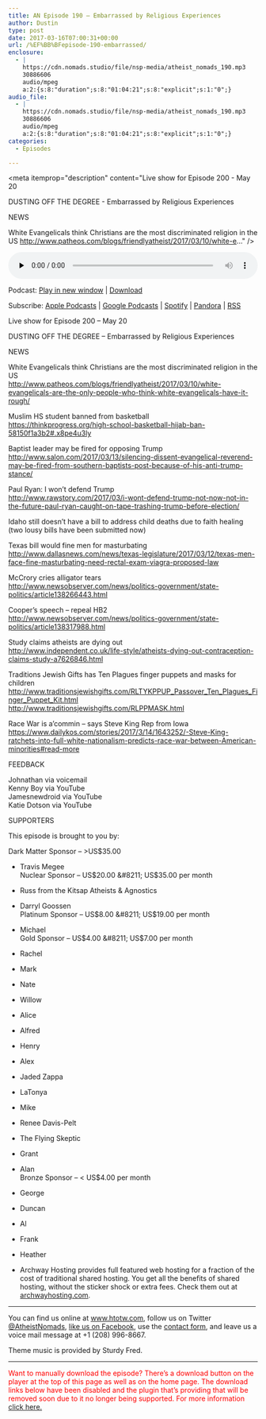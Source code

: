 ```yaml
---
title: AN Episode 190 – Embarrassed by Religious Experiences
author: Dustin
type: post
date: 2017-03-16T07:00:31+00:00
url: /%EF%BB%BFepisode-190-embarrassed/
enclosure:
  - |
    https://cdn.nomads.studio/file/nsp-media/atheist_nomads_190.mp3
    30886606
    audio/mpeg
    a:2:{s:8:"duration";s:8:"01:04:21";s:8:"explicit";s:1:"0";}
audio_file:
  - |
    https://cdn.nomads.studio/file/nsp-media/atheist_nomads_190.mp3
    30886606
    audio/mpeg
    a:2:{s:8:"duration";s:8:"01:04:21";s:8:"explicit";s:1:"0";}
categories:
  - Episodes

---
```

<div itemscope itemtype="http://schema.org/AudioObject">
  <meta itemprop="name" content="%EF%BB%BFEpisode 190 &#8211; Embarrassed by Religious Experiences" />
  
  <meta itemprop="uploadDate" content="2017-03-16T01:00:31-06:00" />
  
  <meta itemprop="encodingFormat" content="audio/mpeg" />
  
  <meta itemprop="duration" content="PT1H04M21S" />
  
  <meta itemprop="description" content="Live show for Episode 200 - May 20

DUSTING OFF THE DEGREE - Embarrassed by Religious Experiences

NEWS

White Evangelicals think Christians are the most discriminated religion in the US
http://www.patheos.com/blogs/friendlyatheist/2017/03/10/white-e..." />
  
  <meta itemprop="contentUrl" content="https://dts.podtrac.com/redirect.mp3/cdn.nomads.studio/file/nsp-media/atheist_nomads_190.mp3" />
  
  <meta itemprop="contentSize" content="29.5" />
  </p> 
  
  <div class="powerpress_player" id="powerpress_player_8453">
    <audio class="wp-audio-shortcode" id="audio-1482-197" preload="none" style="width: 100%;" controls="controls"><source type="audio/mpeg" src="https://dts.podtrac.com/redirect.mp3/cdn.nomads.studio/file/nsp-media/atheist_nomads_190.mp3?_=197" /><a href="https://dts.podtrac.com/redirect.mp3/cdn.nomads.studio/file/nsp-media/atheist_nomads_190.mp3">https://dts.podtrac.com/redirect.mp3/cdn.nomads.studio/file/nsp-media/atheist_nomads_190.mp3</a></audio>
  </div>
</div>

<p class="powerpress_links powerpress_links_mp3">
  Podcast: <a href="https://dts.podtrac.com/redirect.mp3/cdn.nomads.studio/file/nsp-media/atheist_nomads_190.mp3" class="powerpress_link_pinw" target="_blank" title="Play in new window" onclick="return powerpress_pinw('https://htotw.com/?powerpress_pinw=1482-podcast');" rel="nofollow">Play in new window</a> | <a href="https://dts.podtrac.com/redirect.mp3/cdn.nomads.studio/file/nsp-media/atheist_nomads_190.mp3" class="powerpress_link_d" title="Download" rel="nofollow" download="atheist_nomads_190.mp3">Download</a>
</p>

<p class="powerpress_links powerpress_subscribe_links">
  Subscribe: <a href="https://podcasts.apple.com/us/podcast/humanists-take-on-the-world/id530050098?mt=2&ls=1" class="powerpress_link_subscribe powerpress_link_subscribe_itunes" target="_blank" title="Subscribe on Apple Podcasts" rel="nofollow">Apple Podcasts</a> | <a href="https://www.google.com/podcasts?feed=aHR0cDovL2F0aGVpc3Rub21hZHMubGlic3luLmNvbS9yc3M%3D" class="powerpress_link_subscribe powerpress_link_subscribe_googleplay" target="_blank" title="Subscribe on Google Podcasts" rel="nofollow">Google Podcasts</a> | <a href="https://open.spotify.com/show/3LzK2xZGike6Tc1GEMtMbr?si=LieN9SNuTpq96smuaUsH8A" class="powerpress_link_subscribe powerpress_link_subscribe_spotify" target="_blank" title="Subscribe on Spotify" rel="nofollow">Spotify</a> | <a href="https://www.pandora.com/podcast/atheist-nomads/PC:10122?corr=62071012&part=ug" class="powerpress_link_subscribe powerpress_link_subscribe_pandora" target="_blank" title="Subscribe on Pandora" rel="nofollow">Pandora</a> | <a href="https://htotw.com/feed/podcast/" class="powerpress_link_subscribe powerpress_link_subscribe_rss" target="_blank" title="Subscribe via RSS" rel="nofollow">RSS</a>
</p>

Live show for Episode 200 &#8211; May 20

DUSTING OFF THE DEGREE &#8211; Embarrassed by Religious Experiences

NEWS

White Evangelicals think Christians are the most discriminated religion in the US  
<a href="http://www.patheos.com/blogs/friendlyatheist/2017/03/10/white-evangelicals-are-the-only-people-who-think-white-evangelicals-have-it-rough/" target="_blank" rel="noopener">http://www.patheos.com/blogs/friendlyatheist/2017/03/10/white-evangelicals-are-the-only-people-who-think-white-evangelicals-have-it-rough/</a>

Muslim HS student banned from basketball  
<a href="https://thinkprogress.org/high-school-basketball-hijab-ban-58150f1a3b2#.x8pe4u3ly" target="_blank" rel="noopener">https://thinkprogress.org/high-school-basketball-hijab-ban-58150f1a3b2#.x8pe4u3ly</a>

Baptist leader may be fired for opposing Trump  
<a href="http://www.salon.com/2017/03/13/silencing-dissent-evangelical-reverend-may-be-fired-from-southern-baptists-post-because-of-his-anti-trump-stance/" target="_blank" rel="noopener">http://www.salon.com/2017/03/13/silencing-dissent-evangelical-reverend-may-be-fired-from-southern-baptists-post-because-of-his-anti-trump-stance/</a>

Paul Ryan: I won&#8217;t defend Trump  
<a href="http://www.rawstory.com/2017/03/i-wont-defend-trump-not-now-not-in-the-future-paul-ryan-caught-on-tape-trashing-trump-before-election/" target="_blank" rel="noopener">http://www.rawstory.com/2017/03/i-wont-defend-trump-not-now-not-in-the-future-paul-ryan-caught-on-tape-trashing-trump-before-election/</a>

Idaho still doesn’t have a bill to address child deaths due to faith healing (two lousy bills have been submitted now)

Texas bill would fine men for masturbating  
<a href="http://www.dallasnews.com/news/texas-legislature/2017/03/12/texas-men-face-fine-masturbating-need-rectal-exam-viagra-proposed-law" target="_blank" rel="noopener">http://www.dallasnews.com/news/texas-legislature/2017/03/12/texas-men-face-fine-masturbating-need-rectal-exam-viagra-proposed-law</a>

McCrory cries alligator tears  
<a href="http://www.newsobserver.com/news/politics-government/state-politics/article138266443.html" target="_blank" rel="noopener">http://www.newsobserver.com/news/politics-government/state-politics/article138266443.html</a>

Cooper&#8217;s speech &#8211; repeal HB2  
<a href="http://www.newsobserver.com/news/politics-government/state-politics/article138317988.html" target="_blank" rel="noopener">http://www.newsobserver.com/news/politics-government/state-politics/article138317988.html</a>

Study claims atheists are dying out  
<a href="http://www.independent.co.uk/life-style/atheists-dying-out-contraception-claims-study-a7626846.html" target="_blank" rel="noopener">http://www.independent.co.uk/life-style/atheists-dying-out-contraception-claims-study-a7626846.html</a>

Traditions Jewish Gifts has Ten Plagues finger puppets and masks for children  
<a href="http://www.traditionsjewishgifts.com/RLTYKPPUP_Passover_Ten_Plagues_Finger_Puppet_Kit.html" target="_blank" rel="noopener">http://www.traditionsjewishgifts.com/RLTYKPPUP_Passover_Ten_Plagues_Finger_Puppet_Kit.html</a>  
<a href="http://www.traditionsjewishgifts.com/RLPPMASK.html" target="_blank" rel="noopener">http://www.traditionsjewishgifts.com/RLPPMASK.html</a>

Race War is a&#8217;commin &#8211; says Steve King Rep from Iowa  
<a href="https://www.dailykos.com/stories/2017/3/14/1643252/-Steve-King-ratchets-into-full-white-nationalism-predicts-race-war-between-American-minorities#read-more" target="_blank" rel="noopener">https://www.dailykos.com/stories/2017/3/14/1643252/-Steve-King-ratchets-into-full-white-nationalism-predicts-race-war-between-American-minorities#read-more</a>

FEEDBACK

Johnathan via voicemail  
Kenny Boy via YouTube  
Jamesnewdroid via YouTube  
Katie Dotson via YouTube

SUPPORTERS

This episode is brought to you by:

Dark Matter Sponsor &#8211; >US$35.00  
* Travis Megee  
Nuclear Sponsor &#8211; US$20.00 &#8211; US$35.00 per month  
* Russ from the Kitsap Atheists & Agnostics  
* Darryl Goossen  
Platinum Sponsor &#8211; US$8.00 &#8211; US$19.00 per month  
* Michael  
Gold Sponsor &#8211; US$4.00 &#8211; US$7.00 per month  
* Rachel  
* Mark  
* Nate  
* Willow  
* Alice  
* Alfred  
* Henry  
* Alex  
* Jaded Zappa  
* LaTonya  
* Mike  
* Renee Davis-Pelt  
* The Flying Skeptic  
* Grant  
* Alan  
Bronze Sponsor &#8211; < US$4.00 per month  
* George  
* Duncan  
* Al  
* Frank  
* Heather

* Archway Hosting provides full featured web hosting for a fraction of the cost of traditional shared hosting. You get all the benefits of shared hosting, without the sticker shock or extra fees. Check them out at <a href="http://archwayhosting.com/" target="_blank" rel="noopener">archwayhosting.com</a>.

<hr width="500" />

You can find us online at <a href="https://www.htotw.com/" target="_blank" rel="noopener">www.htotw.com</a>, follow us on Twitter <a href="https://htotw.com/twitter" target="_blank" rel="noopener">@AtheistNomads</a>, <a href="https://htotw.com/facebook" target="_blank" rel="noopener">like us on Facebook</a>, use the [contact form](https://htotw.com/contact), and leave us a voice mail message at +1 (208) 996-8667.

Theme music is provided by Sturdy Fred.

* * *

<span style="color: #ff0000;">Want to manually download the episode? There&#8217;s a download button on the player at the top of this page as well as on the home page. The download links below have been disabled and the plugin that&#8217;s providing that will be removed soon due to it no longer being supported. For more information <a href="https://www.htotw.com/2017/old-feeds/">click here.</a></span>